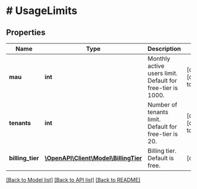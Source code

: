 # # UsageLimits

## Properties

Name | Type | Description | Notes
------------ | ------------- | ------------- | -------------
**mau** | **int** | Monthly active users limit. Default for free-tier is 1000. | [optional] [default to 1000]
**tenants** | **int** | Number of tenants limit. Default for free-tier is 20. | [optional] [default to 20]
**billing_tier** | [**\OpenAPI\Client\Model\BillingTier**](BillingTier.md) | Billing tier. Default is free. | [optional]

[[Back to Model list]](../../README.md#models) [[Back to API list]](../../README.md#endpoints) [[Back to README]](../../README.md)
